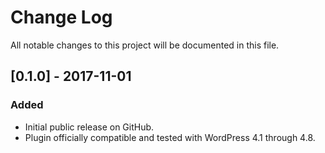 # Change Log
All notable changes to this project will be documented in this file.

## [0.1.0] - 2017-11-01
### Added
- Initial public release on GitHub.
- Plugin officially compatible and tested with WordPress 4.1 through 4.8.
